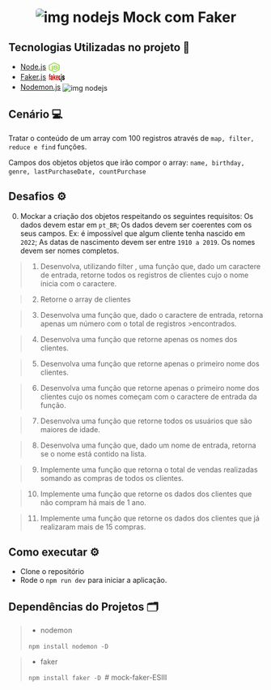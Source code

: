 <h1 align="center" >
        <img src="https://camo.githubusercontent.com/109674e1ecf82404f6959bbac1d06f30b2fd800f2da4e2de5b9f22459cafebf8/687474703a2f2f696d6775722e636f6d2f4b69696e512e706e67" alt="img nodejs" height="60" width="60"style="border-radius:5px"/>   Mock com Faker
</h1>

## Tecnologias Utilizadas no projeto :construction:

- [Node.js](https://nodejs.org/en/) <img align="center" alt="img nodejs" height="20" width="25" src="https://raw.githubusercontent.com/devicons/devicon/master/icons/nodejs/nodejs-original.svg" style="max-width:100%;" />
- [Faker.js](https://github.com/marak/Faker.js/) <img align="center" alt="img nodejs" height="20" width="35" src="https://raw.githubusercontent.com/Marak/faker.js/master/logo.png" style="max-width:100%;" />
- [Nodemon.js](https://www.npmjs.com/package/nodemon) <img align="center" alt="img nodejs" height="20" width="20" src="https://user-images.githubusercontent.com/13700/35731649-652807e8-080e-11e8-88fd-1b2f6d553b2d.png" style="max-width:100%;" />

## Cenário :computer:
Tratar o conteúdo de um array com 100 registros através de ``map, filter, reduce e find`` funções.

Campos dos objetos objetos que irão compor o array: ```name, birthday, genre, lastPurchaseDate, countPurchase```

## Desafios :gear:
0. Mockar a criação dos objetos respeitando os seguintes requisitos:
Os dados devem estar em ``pt_BR``;
Os dados devem ser coerentes com os seus campos. Ex: é impossível que algum cliente tenha nascido em ``2022``;
As datas de nascimento devem ser entre ``1910 a 2019``.
Os nomes devem ser nomes completos.

> 1. Desenvolva, utilizando filter , uma função que, dado um caractere de entrada, retorne todos os registros de clientes cujo o nome inicia com o caractere.

> 2. Retorne o array de clientes

> 3. Desenvolva uma função que, dado o caractere de entrada, retorna apenas um número com o total de registros >encontrados.

> 4. Desenvolva uma função que retorne apenas os nomes dos clientes.

> 5. Desenvolva uma função que retorne apenas o primeiro nome dos clientes.

> 6. Desenvolva uma função que retorne apenas o primeiro nome dos clientes cujo os nomes começam com o caractere de entrada da função.

> 7. Desenvolva uma função que retorne todos os usuários que são maiores de idade.

> 8. Desenvolva uma função que, dado um nome de entrada, retorna se o nome está contido na lista.

> 9. Implemente uma função que retorna o total de vendas realizadas somando as compras de todos os clientes.

> 10. Implemente uma função que retorne os dados dos clientes que não compram há mais de 1 ano.

> 11. Implemente uma função que retorne os dados dos clientes que já realizaram mais de 15 compras.

## Como executar :gear:

- Clone o repositório
- Rode o `npm run dev` para iniciar a aplicação.

## Dependências do Projetos :card_index_dividers:
> - nodemon
>
>```npm install nodemon -D ```

> - faker
>
>```npm install faker -D ```#   m o c k - f a k e r - E S I I I 
 
 